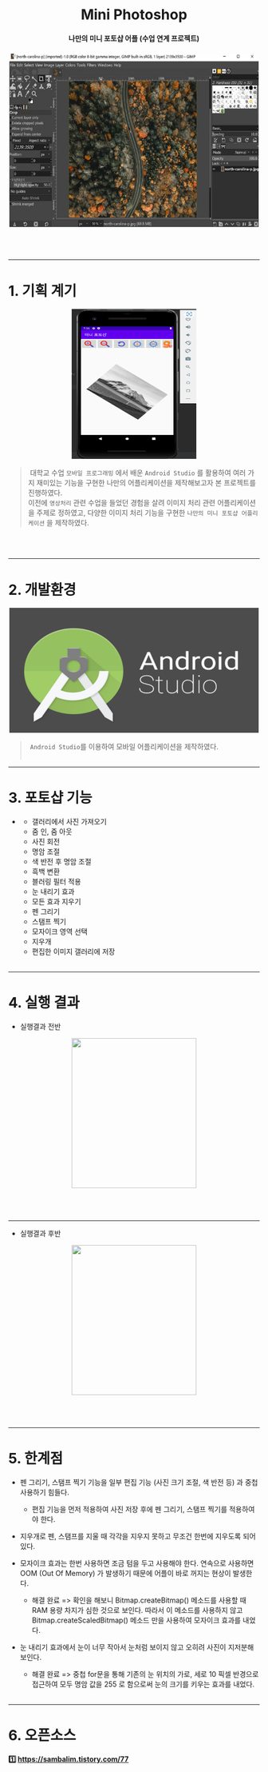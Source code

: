 
<h1 align="center"> Mini Photoshop </h1>

<h4 align="center"> 나만의 미니 포토샵 어플 (수업 연계 프로젝트) </h4>

<p align= "center">
<img src=/docs/readme_Imgs/readme_img1.PNG width=500 height=350></p> 
</br></br>

------------------------------------------

# 1. 기획 계기

<p align= "center">
<img src=/docs/readme_Imgs/readme_img2.PNG width=250 height=300></p> 

> &nbsp;대학교 수업 `모바일 프로그래밍` 에서 배운 `Android Studio` 를 활용하여 여러 가지 재미있는 기능을 구현한 나만의 어플리케이션을 제작해보고자 본 프로젝트를 진행하였다. <br> 이전에 `영상처리` 관련 수업을 들었던 경험을 살려 이미지 처리 관련 어플리케이션을 주제로 정하였고, 다양한 이미지 처리 기능을 구현한 `나만의 미니 포토샵 어플리케이션` 을 제작하였다.

<br><br>

------------------------------------------

# 2. 개발환경

<p align= "center">
<img src=/docs/readme_Imgs/readme_img3.PNG width=500 height=250></p>

> &nbsp;`Android Studio`를 이용하여 모바일 어플리케이션을 제작하였다.
<br><br>

------------------------------------------

# 3. 포토샵 기능
*
     * 갤러리에서 사진 가져오기
     * 줌 인, 줌 아웃
     * 사진 회전
     * 명암 조절
     * 색 반전 후 명암 조절
     * 흑백 변환
     * 블러링 필터 적용
     * 눈 내리기 효과
     * 모든 효과 지우기
     * 펜 그리기
     * 스탬프 찍기
     * 모자이크 영역 선택
     * 지우개
     * 편집한 이미지 갤러리에 저장
     <br><br>

------------------------------------------

# 4. 실행 결과

* 실행결과 전반

<p align= "center">
<img src=https://user-images.githubusercontent.com/86474141/147645085-592abb46-d019-4139-92ec-b94412b5b101.gif width=250 height=300></p>
<br><br>

------------------------------------------

* 실행결과 후반

<p align= "center">
<img src=https://user-images.githubusercontent.com/86474141/147645108-c300d227-75bb-44bc-97c6-d98ba4db3739.gif width=250 height=300></p>
<br><br>

------------------------------------------

# 5. 한계점

* 펜 그리기, 스탬프 찍기 기능을 일부 편집 기능 (사진 크기 조절, 색 반전 등) 과 중첩 사용하기 힘들다.
     * 편집 기능을 먼저 적용하여 사진 저장 후에 펜 그리기, 스탬프 찍기를 적용하여야 한다. <br>

* 지우개로 펜, 스탬프를 지울 때 각각을 지우지 못하고 무조건 한번에 지우도록 되어 있다. <br>

* 모자이크 효과는 한번 사용하면 조금 텀을 두고 사용해야 한다. 연속으로 사용하면 OOM (Out Of Memory) 가 발생하기 때문에 어플이 바로 꺼지는 현상이 발생한다.
     * 해결 완료 => 확인을 해보니 Bitmap.createBitmap() 메소드를 사용할 때 RAM 용량 차지가 심한 것으로 보인다. 따라서 이 메소드를 사용하지 않고 Bitmap.createScaledBitmap() 메소드 만을 사용하여 모자이크 효과를 내었다. <br>

* 눈 내리기 효과에서 눈이 너무 작아서 눈처럼 보이지 않고 오히려 사진이 지저분해 보인다.
     * 해결 완료 => 중첩 for문을 통해 기존의 눈 위치의 가로, 세로 10 픽셀 반경으로 접근하여 모두 명암 값을 255 로 함으로써 눈의 크기를 키우는 효과를 내었다.
</br></br>

------------------------------------------

# 6. 오픈소스

#### 1️⃣ https://sambalim.tistory.com/77

